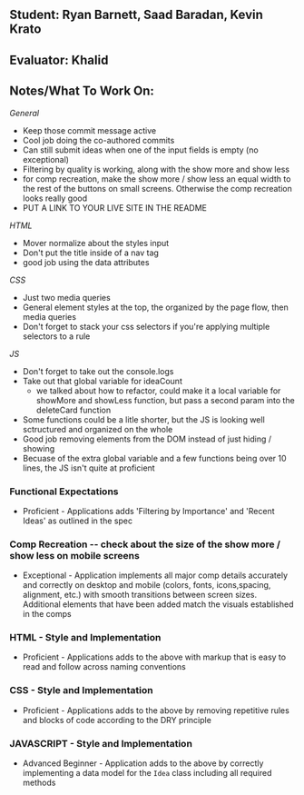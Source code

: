 ## Student: Ryan Barnett, Saad Baradan, Kevin Krato
## Evaluator: Khalid 
## Notes/What To Work On:

*General*
* Keep those commit message active
* Cool job doing the co-authored commits
* Can still submit ideas when one of the input fields is empty (no exceptional)
* Filtering by quality is working, along with the show more and show less
* for comp recreation, make the show more / show less an equal width to the rest of the buttons on small screens. Otherwise the comp recreation looks really good
* PUT A LINK TO YOUR LIVE SITE IN THE README

*HTML*

* Mover normalize about the styles input
* Don't put the title inside of a nav tag 
* good job using the data attributes 

*CSS*

* Just two media queries
* General element styles at the top, the organized by the page flow, then media queries
* Don't forget to stack your css selectors if you're applying multiple selectors to a rule


*JS*
* Don't forget to take out the console.logs
* Take out that global variable for ideaCount
  * we talked about how to refactor, could make it a local variable for showMore  and showLess function, but pass a second param into the deleteCard function
* Some functions could be a litle shorter, but the JS is looking well sctructured and organized on the whole
* Good job removing elements from the DOM instead of just hiding / showing
* Becuase of the extra global variable and a few functions being over 10 lines, the JS isn't quite at proficient



### Functional Expectations

*  Proficient - Applications adds 'Filtering by Importance' and 'Recent Ideas' as outlined in the spec


### Comp Recreation -- check about the size of the show more / show less on mobile screens

*  Exceptional - Application implements all major comp details accurately and correctly on desktop and mobile (colors, fonts, icons,spacing, alignment,  etc.) with smooth transitions between screen sizes. Additional elements that have been added match the visuals established in the comps

### HTML - Style and Implementation


*  Proficient - Applications adds to the above with markup that is easy to read and follow across naming conventions


### CSS - Style and Implementation

*  Proficient - Applications adds to the above by removing repetitive rules and blocks of code according to the DRY principle


### JAVASCRIPT - Style and Implementation

*  Advanced Beginner - Application adds to the above by correctly implementing a data model for the `Idea` class including all required methods
